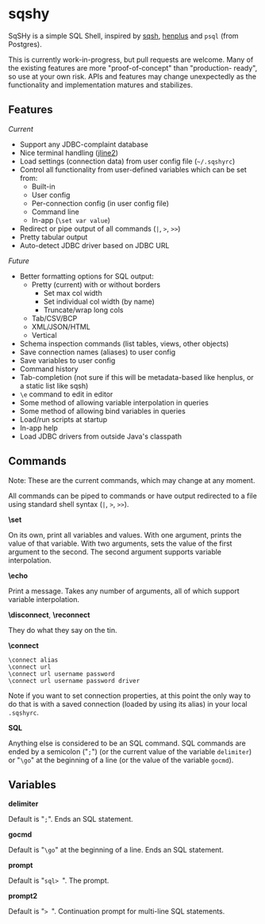 # sqshy #

SqSHy is a simple SQL Shell, inspired by [sqsh](http://www.sqsh.org/),
[henplus](http://henplus.sourceforge.net/) and  `psql` (from Postgres).

This is currently work-in-progress, but pull requests are welcome. Many
of the existing features are more "proof-of-concept" than "production-
ready", so use at your own risk. APIs and features may change
unexpectedly as the functionality and implementation matures and
stabilizes.

## Features ##

*Current*

 * Support any JDBC-complaint database
 * Nice terminal handling ([jline2](https://github.com/jline/jline2))
 * Load settings (connection data) from user config file (`~/.sqshyrc`)
 * Control all functionality from user-defined variables which can be set from:
   * Built-in
   * User config
   * Per-connection config (in user config file)
   * Command line
   * In-app (`\set var value`)
 * Redirect or pipe output of all commands (`|`, `>`, `>>`)
 * Pretty tabular output
 * Auto-detect JDBC driver based on JDBC URL

*Future*

 * Better formatting options for SQL output:
   * Pretty (current) with or without borders
     * Set max col width
     * Set individual col width (by name)
     * Truncate/wrap long cols
   * Tab/CSV/BCP
   * XML/JSON/HTML
   * Vertical
 * Schema inspection commands (list tables, views, other objects)
 * Save connection names (aliases) to user config
 * Save variables to user config
 * Command history
 * Tab-completion (not sure if this will be metadata-based like henplus,
   or a static list like sqsh)
 * `\e` command to edit in editor
 * Some method of allowing variable interpolation in queries
 * Some method of allowing bind variables in queries
 * Load/run scripts at startup
 * In-app help
 * Load JDBC drivers from outside Java's classpath

## Commands ##

Note: These are the current commands, which may change at any moment.

All commands can be piped to commands or have output redirected to a
file using standard shell syntax (`|`, `>`, `>>`).

**\set**

On its own, print all variables and values. With one argument, prints
the value of that variable. With two arguments, sets the value of the
first argument to the second. The second argument supports variable
interpolation.

**\echo**

Print a message. Takes any number of arguments, all of which support
variable interpolation.

**\disconnect**, **\reconnect**

They do what they say on the tin.

**\connect**

    \connect alias
    \connect url
    \connect url username password
    \connect url username password driver

Note if you want to set connection properties, at this point the only
way to do that is with a saved connection (loaded by using its alias) in
your local `.sqshyrc`.

**SQL**

Anything else is considered to be an SQL command. SQL commands are ended
by a semicolon ("`;`") (or the current value of the variable
`delimiter`) or "`\go`" at the beginning of a line (or the value of the
variable `gocmd`).

## Variables ##

**delimiter**

Default is "`;`". Ends an SQL statement.

**gocmd**

Default is "`\go`" at the beginning of a line. Ends an SQL statement.

**prompt**

Default is "`sql> `". The prompt.

**prompt2**

Default is "`> `". Continuation prompt for multi-line SQL statements.

